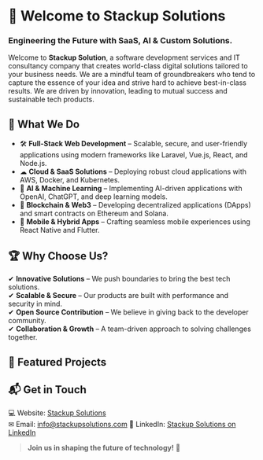 # 🚀 Welcome to Stackup Solutions

### Engineering the Future with SaaS, AI & Custom Solutions.

Welcome to **Stackup Solution**, a software development services and IT consultancy company that creates world-class digital solutions tailored to your business needs. We are a mindful team of groundbreakers who tend to capture the essence of your idea and strive hard to achieve best-in-class results. We are driven by innovation, leading to mutual success and sustainable tech products.

## 🌟 What We Do  
- 🛠 **Full-Stack Web Development** – Scalable, secure, and user-friendly applications using modern frameworks like Laravel, Vue.js, React, and Node.js.  
- ☁ **Cloud & SaaS Solutions** – Deploying robust cloud applications with AWS, Docker, and Kubernetes.  
- 🤖 **AI & Machine Learning** – Implementing AI-driven applications with OpenAI, ChatGPT, and deep learning models.  
- 🔗 **Blockchain & Web3** – Developing decentralized applications (DApps) and smart contracts on Ethereum and Solana.  
- 📱 **Mobile & Hybrid Apps** – Crafting seamless mobile experiences using React Native and Flutter.  

## 🏆 Why Choose Us?  
✔ **Innovative Solutions** – We push boundaries to bring the best tech solutions.  
✔ **Scalable & Secure** – Our products are built with performance and security in mind.  
✔ **Open Source Contribution** – We believe in giving back to the developer community.  
✔ **Collaboration & Growth** – A team-driven approach to solving challenges together.  

## 📂 Featured Projects  
 

## 📬 Get in Touch  
💻 Website: [Stackup Solutions](https://stackupsolutions.com/)  
✉ Email: info@stackupsolutions.com
📢 LinkedIn: [Stackup Solutions on LinkedIn](https://www.linkedin.com/company/stackup-solutions/)

> **Join us in shaping the future of technology!** 🚀  
